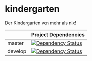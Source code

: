 # kindergarten
Der Kindergarten von mehr als nix!

|        | Project Dependencies |
| ------ | -------------------- |
| master |[![Dependency Status](https://www.versioneye.com/user/projects/551ea367971f781c480001d0/badge.svg?style=flat)](https://www.versioneye.com/user/projects/551ea367971f781c480001d0)|
| develop |[![Dependency Status](https://www.versioneye.com/user/projects/551ea35e971f784339000119/badge.svg?style=flat)](https://www.versioneye.com/user/projects/551ea35e971f784339000119)|

